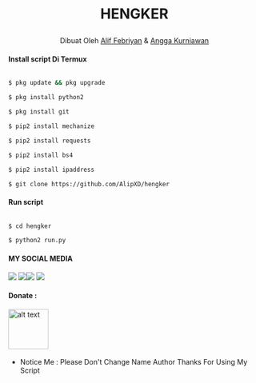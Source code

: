
<h1 align="center">

  HENGKER

</h1>

</div>

<p align="center">
  Dibuat Oleh <a href="https://www.facebook.com/Awlad.Khan.7">Alif Febriyan</a> & <a href="https://www.facebook.com/gaaaarzxd">Angga Kurniawan</a>
</p>
<p align="center">
 

#### Install script Di Termux

```bash

$ pkg update && pkg upgrade

$ pkg install python2

$ pkg install git

$ pip2 install mechanize

$ pip2 install requests

$ pip2 install bs4

$ pip2 install ipaddress

$ git clone https://github.com/AlipXD/hengker

```

#### Run script

```bash

$ cd hengker

$ python2 run.py

```

#### MY SOCIAL MEDIA

[![](https://img.shields.io/badge/Github-black?logo=Github&logoColor=black&labelColor=white)](https://github.com/AlipXD)
[![](https://img.shields.io/badge/Facebook-blue?logo=Facebook&logoColor=blue&labelColor=white)](https://www.facebook.com/Awlad.Khan.7)[![](https://img.shields.io/badge/Instagram-red?logo=Instagram&logoColor=red&labelColor=white)](https://www.instagram.com/aliffebriyan_/) [![](https://img.shields.io/badge/Whatsapp-CHAT-red?logo=Whatsapp&logoColor=Brightgreen&labelColor=white)](https://wa.me/6282164141394?text=Asalamualaikum+Lif)

#### Donate :

<a href="https://wa.me/6282164141394?text=Saya%20ingin%20donasi%20bang"><img src="https://upload.wikimedia.org/wikipedia/commons/6/6b/WhatsApp.svg" alt="alt text" width="80" height="80"></a> &nbsp;&nbsp;

* Notice Me : Please Don't Change Name Author
Thanks For Using My Script

